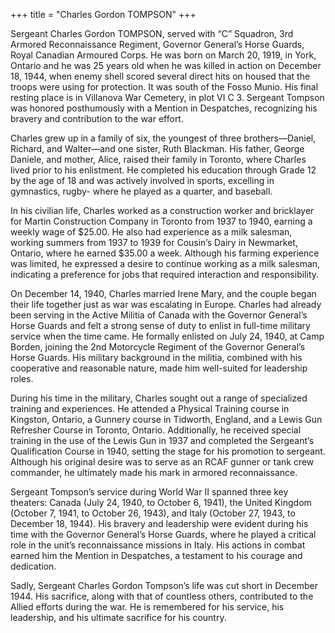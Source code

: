 +++
title = "Charles Gordon TOMPSON"
+++


Sergeant Charles Gordon TOMPSON, served with “C” Squadron, 3rd Armored Reconnaissance Regiment, Governor General’s Horse Guards, Royal Canadian Armoured Corps.
He was born on March 20, 1919, in York, Ontario and  he was 25 years old when he was killed in action on December 18, 1944, when enemy shell scored several direct hits on housed that the troops were using for protection. It was south of the Fosso Munio. His final resting place is in Villanova War Cemetery, in plot VI C 3. 
Sergeant Tompson was honored posthumously with a Mention in Despatches, recognizing his bravery and contribution to the war effort.

Charles grew up in a family of six, the youngest of three brothers—Daniel, Richard, and Walter—and one sister, Ruth Blackman. His father, George Daniele, and mother, Alice, raised their family in Toronto, where Charles lived prior to his enlistment. He completed his education through Grade 12 by the age of 18 and was actively involved in sports, excelling in gymnastics, rugby- where he played as a quarter, and baseball.

In his civilian life, Charles worked as a construction worker and bricklayer for Martin Construction Company in Toronto from 1937 to 1940, earning a weekly wage of $25.00. He also had experience as a milk salesman, working summers from 1937 to 1939 for Cousin’s Dairy in Newmarket, Ontario, where he earned $35.00 a week. Although his farming experience was limited, he expressed a desire to continue working as a milk salesman, indicating a preference for jobs that required interaction and responsibility.

On December 14, 1940, Charles married Irene Mary, and the couple began their life together just as war was escalating in Europe. Charles had already been serving in the Active Militia of Canada with the Governor General’s Horse Guards and felt a strong sense of duty to enlist in full-time military service when the time came. 
He formally enlisted on July 24, 1940, at Camp Borden, joining the 2nd Motorcycle Regiment of the Governor General’s Horse Guards. His military background in the militia, combined with his cooperative and reasonable nature, made him well-suited for leadership roles.

During his time in the military, Charles sought out a range of specialized training and experiences. He attended a Physical Training course in Kingston, Ontario, a Gunnery course in Tidworth, England, and a Lewis Gun Refresher Course in Toronto, Ontario. Additionally, he received special training in the use of the Lewis Gun in 1937 and completed the Sergeant’s Qualification Course in 1940, setting the stage for his promotion to sergeant. Although his original desire was to serve as an RCAF gunner or tank crew commander, he ultimately made his mark in armored reconnaissance.

Sergeant Tompson’s service during World War II spanned three key theaters: Canada (July 24, 1940, to October 6, 1941), the United Kingdom (October 7, 1941, to October 26, 1943), and Italy (October 27, 1943, to December 18, 1944). 
His bravery and leadership were evident during his time with the Governor General’s Horse Guards, where he played a critical role in the unit’s reconnaissance missions in Italy. His actions in combat earned him the Mention in Despatches, a testament to his courage and dedication.

Sadly, Sergeant Charles Gordon Tompson’s life was cut short in December 1944. His sacrifice, along with that of countless others, contributed to the Allied efforts during the war. He is remembered for his service, his leadership, and his ultimate sacrifice for his country.

